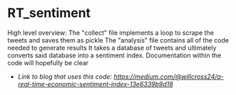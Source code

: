 # RT_sentiment
High level overview:
The "collect" file implements a loop to scrape the tweets and saves them as pickle
The "analysis" file contains all of the code needed to generate results
It takes a database of tweets and ultimately converts said database into a sentiment index. Documentation within the code will hopefully be clear


* *Link to blog that uses this code: https://medium.com/@willcross24/a-real-time-economic-sentiment-index-13e6339b9d18*
